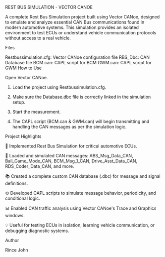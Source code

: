 REST BUS SIMULATION - VECTOR CANOE

A complete Rest Bus Simulation project built using Vector CANoe, designed to emulate and analyze essential CAN Bus communications found in modern automotive systems. This simulation provides an isolated environment to test ECUs or understand vehicle communication protocols without access to a real vehicle.

Files

Restbussimulation.cfg: Vector CANoe configuration file
RBS_Dbc: CAN Database file
BCM.can: CAPL script for BCM
GWM.can: CAPL script for GWM
How to Use

Open Vector CANoe.

1. Load the project using Restbussimulation.cfg.

2. Make sure the Database.dbc file is correctly linked in the simulation setup.

3. Start the measurement.

4. The CAPL script (BCM.can & GWM.can) will begin transmitting and handling the CAN messages as per the simulation logic.

Project Highlights

🧩 Implemented Rest Bus Simulation for critical automotive ECUs.

📡 Loaded and simulated CAN messages: ABS_Msg_Data_CAN, Ball_Game_Mode_CAN, BCM_Msg_1_CAN, Drive_Asst_Data_CAN, RDS_Coder_Data_CAN, and more.

📚 Created a complete custom CAN database (.dbc) for message and signal definitions.

⚙️ Developed CAPL scripts to simulate message behavior, periodicity, and conditional logic.

📊 Enabled CAN traffic analysis using Vector CANoe's Trace and Graphics windows.

💡 Useful for testing ECUs in isolation, learning vehicle communication, or debugging diagnostic systems.

Author

Rince John

